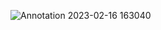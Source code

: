 ![Annotation 2023-02-16 163040](https://user-images.githubusercontent.com/116253518/219347729-90d99a4f-666c-424f-8a66-be959d3d6f37.jpg)

